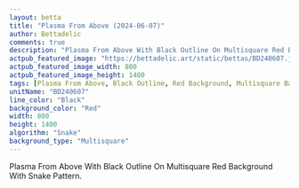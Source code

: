 ```yaml
---
layout: betta
title: "Plasma From Above (2024-06-07)"
author: Bettadelic
comments: true
description: "Plasma From Above With Black Outline On Multisquare Red Background With Snake Pattern."
actpub_featured_image: "https://bettadelic.art/static/bettas/BD240607.jpg"
actpub_featured_image_width: 800
actpub_featured_image_height: 1400
tags: [Plasma From Above, Black Outline, Red Background, Multisquare Background Pattern, Snake Pattern, June 2024]
unitName: "BD240607"
line_color: "Black"
background_color: "Red"
width: 800
height: 1400
algorithm: "Snake"
background_type: "Multisquare"
---
```


Plasma From Above With Black Outline On Multisquare Red Background With Snake Pattern.
